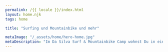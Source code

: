 ```yaml
---
permalink: /{{ locale }}/index.html
layout: home.njk
tags: home

title: "Surfing und Mountainbike und mehr"

metaImage: "/_assets/home/hero-home.jpg"
metaDescription: "Im Da Silva Surf & Mountainbike Camp wohnst Du in einem typisch portugiesischen Landhaus in Strandnähe und mit Pferden. Kinder sind willkommen!"
---
```

